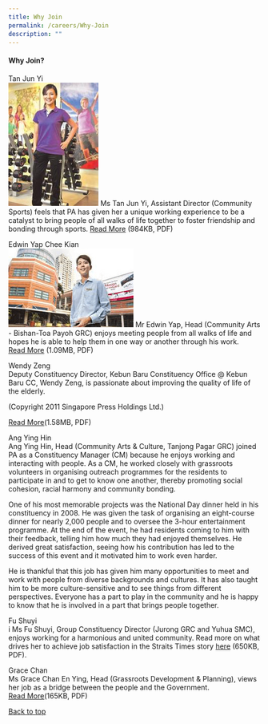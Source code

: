 ```yaml
---
title: Why Join
permalink: /careers/Why-Join
description: ""
---
```

#### Why Join?

Tan Jun Yi <br>
![](/images/Careers/Tan%20Jun%20Yi.jpg)
Ms Tan Jun Yi, Assistant Director (Community Sports) feels that PA has given her a unique working experience to be a catalyst to bring people of all walks of life together to foster friendship and bonding through sports.
[Read More](//) (984KB, PDF)


Edwin Yap Chee Kian <br>
![](/images/Careers/Edwin%20Yap%20Chee%20Kian.png)
Mr Edwin Yap, Head (Community Arts - Bishan-Toa Payoh GRC) enjoys meeting people from all walks of life and hopes he is able to help them in one way or another through his work.<br>
[Read More](//) (1.09MB, PDF)

Wendy Zeng<br>
Deputy Constituency Director, Kebun Baru Constituency Office @ Kebun Baru CC, Wendy Zeng, is passionate about improving the quality of life of the elderly. 

(Copyright 2011 Singapore Press Holdings Ltd.)

[Read More](//)(1.58MB, PDF)


Ang Ying Hin<br>
Ang Ying Hin, Head (Community Arts & Culture, Tanjong Pagar GRC) joined PA as a Constituency Manager (CM) because he enjoys working and interacting with people. As a CM, he worked closely with grassroots volunteers in organising outreach programmes for the residents to participate in and to get to know one another, thereby promoting social cohesion, racial harmony and community bonding.

One of his most memorable projects was the National Day dinner held in his constituency in 2008. He was given the task of organising an eight-course dinner for nearly 2,000 people and to oversee the 3-hour entertainment programme. At the end of the event, he had residents coming to him with their feedback, telling him how much they had enjoyed themselves. He derived great satisfaction, seeing how his contribution has led to the success of this event and it motivated him to work even harder.

He is thankful that this job has given him many opportunities to meet and work with people from diverse backgrounds and cultures. It has also taught him to be more culture-sensitive and to see things from different perspectives. Everyone has a part to play in the community and he is happy to know that he is involved in a part that brings people together.

Fu Shuyi<br>i
Ms Fu Shuyi, Group Constituency Director (Jurong GRC and Yuhua SMC), enjoys working for a harmonious and united community. Read more on what drives her to achieve job satisfaction in the Straits Times story [here](//) (650KB, PDF).

Grace Chan<br>
Ms Grace Chan En Ying, Head (Grassroots Development & Planning), views her job as a bridge between the people and the Government. <br>
[Read More](//)(165KB, PDF)

[ Back to top](#1)